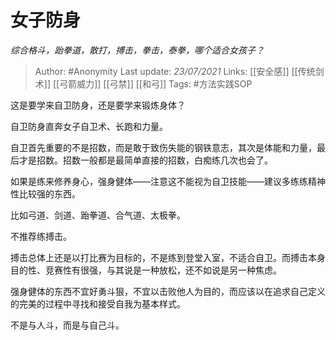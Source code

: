 # 女子防身
*综合格斗，跆拳道，散打，搏击，拳击，泰拳，哪个适合女孩子？*

> Author: #Anonymity
Last update: *23/07/2021* 
Links: [[安全感]] [[传统剑术]] [[弓箭威力]] [[弓禁]] [[和弓]]
Tags:    #方法实践SOP 



这是要学来自卫防身，还是要学来锻炼身体？

自卫防身直奔女子自卫术、长跑和力量。

自卫首先重要的不是招数，而是敢于致伤失能的钢铁意志，其次是体能和力量，最后才是招数。招数一般都是最简单直接的招数，白痴练几次也会了。

如果是练来修养身心，强身健体——注意这不能视为自卫技能——建议多练练精神性比较强的东西。

比如弓道、剑道、跆拳道、合气道、太极拳。

不推荐练搏击。

搏击总体上还是以打比赛为目标的，不是练到登堂入室，不适合自卫。而搏击本身目的性、竞赛性有很强，与其说是一种放松，还不如说是另一种焦虑。

强身健体的东西不宜好勇斗狠，不宜以击败他人为目的，而应该以在追求自己定义的完美的过程中寻找和接受自我为基本样式。

不是与人斗，而是与自己斗。



